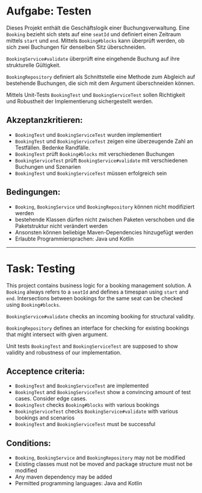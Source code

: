 # Aufgabe: Testen

Dieses Projekt enthält die Geschäftslogik einer Buchungsverwaltung. Eine `Booking` bezieht sich stets auf eine `seatId`
und definiert einen Zeitraum mittels `start` und `end`. Mittels `Booking#blocks` kann überprüft werden, ob sich zwei
Buchungen für denselben Sitz überschneiden.

`BookingService#validate` überprüft eine eingehende Buchung auf ihre strukturelle Gültigkeit.

`BookingRepository` definiert als Schnittstelle eine Methode zum Abgleich auf bestehende Buchungen, die sich mit dem
Argument überschneiden können.

Mittels Unit-Tests `BookingTest` und `BookingServiceTest` sollen Richtigkeit und Robustheit der Implementierung
sichergestellt werden.

## Akzeptanzkritieren:
 - `BookingTest` und `BookingServiceTest` wurden implementiert
 - `BookingTest` und `BookingServiceTest` zeigen eine überzeugende Zahl an Testfällen. Bedenke Randfälle.
 - `BookingTest` prüft `Booking#blocks` mit verschiedenen Buchungen
 - `BookingServiceTest` prüft `BookingService#validate` mit verschiedenen Buchungen und Szenarien
 - `BookingTest` und `BookingServiceTest` müssen erfolgreich sein

## Bedingungen:
 - `Booking`, `BookingService` und `BookingRepository` können nicht modifiziert werden
 - bestehende Klassen dürfen nicht zwischen Paketen verschoben und die Paketstruktur nicht verändert werden
 - Ansonsten können beliebige Maven-Dependencies hinzugefügt werden
 - Erlaubte Programmiersprachen: Java und Kotlin

---

# Task: Testing

This project contains business logic for a booking management solution. A `Booking` always refers to a `seatId` and
defines a timespan using `start` and `end`. Intersections between bookings for the same seat can be checked using
`Booking#blocks`.

`BookingService#validate` checks an incoming booking for structural validity.

`BookingRepository` defines an interface for checking for existing bookings that might intersect with  given argument.

Unit tests `BookingTest` and `BookingServiceTest` are supposed to show validity and robustness of our implementation.

## Acceptence criteria:
 - `BookingTest` and `BookingServiceTest` are implemented
 - `BookingTest` and `BookingServiceTest` show a convincing amount of test cases. Consider edge cases.
 - `BookingTest` checks `Booking#blocks` with various bookings
 - `BookingServiceTest` checks `BookingService#validate` with various bookings and scenarios
 - `BookingTest` and `BookingServiceTest` must be successful

## Conditions:
 - `Booking`, `BookingService` and `BookingRepository` may not be modified
 - Existing classes must not be moved and package structure must not be modified
 - Any maven dependency may be added
 - Permitted programming languages: Java and Kotlin
